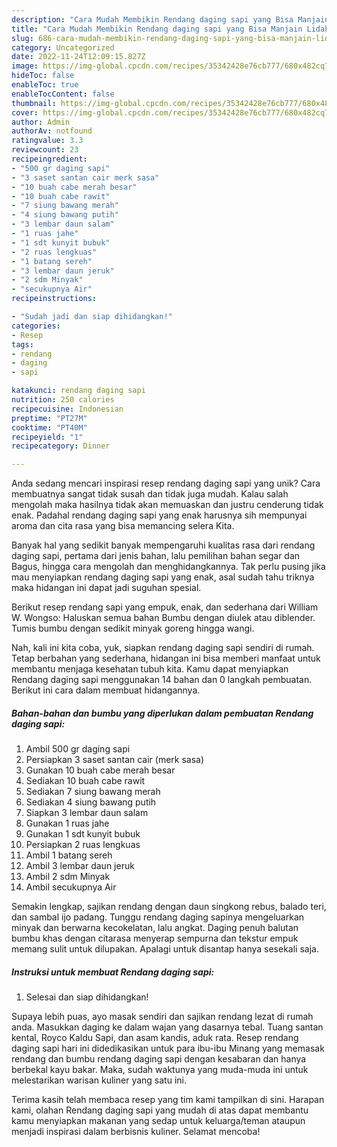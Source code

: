 ```yaml
---
description: "Cara Mudah Membikin Rendang daging sapi yang Bisa Manjain Lidah"
title: "Cara Mudah Membikin Rendang daging sapi yang Bisa Manjain Lidah"
slug: 686-cara-mudah-membikin-rendang-daging-sapi-yang-bisa-manjain-lidah
category: Uncategorized
date: 2022-11-24T12:09:15.827Z
image: https://img-global.cpcdn.com/recipes/35342428e76cb777/680x482cq70/rendang-daging-sapi-foto-resep-utama.jpg
hideToc: false
enableToc: true
enableTocContent: false
thumbnail: https://img-global.cpcdn.com/recipes/35342428e76cb777/680x482cq70/rendang-daging-sapi-foto-resep-utama.jpg
cover: https://img-global.cpcdn.com/recipes/35342428e76cb777/680x482cq70/rendang-daging-sapi-foto-resep-utama.jpg
author: Admin
authorAv: notfound
ratingvalue: 3.3
reviewcount: 23
recipeingredient:
- "500 gr daging sapi"
- "3 saset santan cair merk sasa"
- "10 buah cabe merah besar"
- "10 buah cabe rawit"
- "7 siung bawang merah"
- "4 siung bawang putih"
- "3 lembar daun salam"
- "1 ruas jahe"
- "1 sdt kunyit bubuk"
- "2 ruas lengkuas"
- "1 batang sereh"
- "3 lembar daun jeruk"
- "2 sdm Minyak"
- "secukupnya Air"
recipeinstructions:

- "Sudah jadi dan siap dihidangkan!"
categories:
- Resep
tags:
- rendang
- daging
- sapi

katakunci: rendang daging sapi 
nutrition: 250 calories
recipecuisine: Indonesian
preptime: "PT27M"
cooktime: "PT40M"
recipeyield: "1"
recipecategory: Dinner

---
```





Anda sedang mencari inspirasi resep rendang daging sapi yang unik? Cara membuatnya sangat tidak susah dan tidak juga mudah. Kalau salah mengolah maka hasilnya tidak akan memuaskan dan justru cenderung tidak enak. Padahal rendang daging sapi yang enak harusnya sih mempunyai aroma dan cita rasa yang bisa memancing selera Kita.





Banyak hal yang sedikit banyak mempengaruhi kualitas rasa dari rendang daging sapi, pertama dari jenis bahan, lalu pemilihan bahan segar dan Bagus, hingga cara mengolah dan menghidangkannya. Tak perlu pusing jika mau menyiapkan rendang daging sapi yang enak,      asal sudah tahu triknya maka hidangan ini dapat jadi suguhan spesial.














Berikut resep rendang sapi yang empuk, enak, dan sederhana dari William W. Wongso: Haluskan semua bahan Bumbu dengan diulek atau diblender. Tumis bumbu dengan sedikit minyak goreng hingga wangi.






Nah, kali ini kita coba, yuk, siapkan rendang daging sapi sendiri di rumah. Tetap berbahan yang sederhana, hidangan ini bisa memberi manfaat untuk membantu menjaga kesehatan tubuh kita. Kamu dapat menyiapkan Rendang daging sapi menggunakan 14 bahan dan 0 langkah pembuatan. Berikut ini cara dalam membuat hidangannya.

<!--inarticleads1-->

##### Bahan-bahan dan bumbu yang diperlukan dalam pembuatan Rendang daging sapi:

1. Ambil 500 gr daging sapi
1. Persiapkan 3 saset santan cair (merk sasa)
1. Gunakan 10 buah cabe merah besar
1. Sediakan 10 buah cabe rawit
1. Sediakan 7 siung bawang merah
1. Sediakan 4 siung bawang putih
1. Siapkan 3 lembar daun salam
1. Gunakan 1 ruas jahe
1. Gunakan 1 sdt kunyit bubuk
1. Persiapkan 2 ruas lengkuas
1. Ambil 1 batang sereh
1. Ambil 3 lembar daun jeruk
1. Ambil 2 sdm Minyak
1. Ambil secukupnya Air


Semakin lengkap, sajikan rendang dengan daun singkong rebus, balado teri, dan sambal ijo padang. Tunggu rendang daging sapinya mengeluarkan minyak dan berwarna kecokelatan, lalu angkat. Daging penuh balutan bumbu khas dengan citarasa menyerap sempurna dan tekstur empuk memang sulit untuk dilupakan. Apalagi untuk disantap hanya sesekali saja. 

<!--inarticleads2-->

##### Instruksi untuk membuat Rendang daging sapi:


1. Selesai dan siap dihidangkan!

Supaya lebih puas, ayo masak sendiri dan sajikan rendang lezat di rumah anda. Masukkan daging ke dalam wajan yang dasarnya tebal. Tuang santan kental, Royco Kaldu Sapi, dan asam kandis, aduk rata. Resep rendang daging sapi hari ini didedikasikan untuk para ibu-ibu Minang yang memasak rendang dan bumbu rendang daging sapi dengan kesabaran dan hanya berbekal kayu bakar. Maka, sudah waktunya yang muda-muda ini untuk melestarikan warisan kuliner yang satu ini. 

Terima kasih telah membaca resep yang tim kami tampilkan di sini. Harapan kami, olahan Rendang daging sapi yang mudah di atas dapat membantu kamu menyiapkan makanan yang sedap untuk keluarga/teman ataupun menjadi inspirasi dalam berbisnis kuliner. Selamat mencoba!
